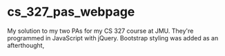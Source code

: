 # cs_327_pas_webpage
My solution to my two PAs for my CS 327 course at JMU. They're programmed in JavaScript with jQuery. Bootstrap styling was added as an afterthought,
